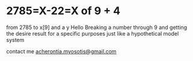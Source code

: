 # 2785=X-22=X of 9 + 4
from 2785 to x[9] and a y
Hello
Breaking a number through 9
and getting the desire result 
for a specific purposes
just like a hypothetical model system


contact me acherontia.myosotis@gmail.com
